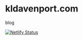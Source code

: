 # kldavenport.com
blog

[![Netlify Status](https://api.netlify.com/api/v1/badges/96c188a7-ef99-4584-9efb-ba323e65e585/deploy-status)](https://app.netlify.com/sites/kldavenport/deploys)